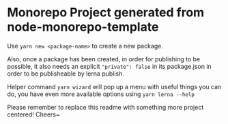 # Monorepo Project generated from node-monorepo-template

Use `yarn new <package-name>` to create a new package.

Also, once a package has been created, in order for publishing to be possible, it also needs an explicit `"private": false` in its package.json in order to be publisheable by lerna publish.

Helper command `yarn wizard` will pop up a menu with useful things you can do, you have even more available options using `yarn lerna --help`

Please remember to replace this readme with something more project centered! Cheers~